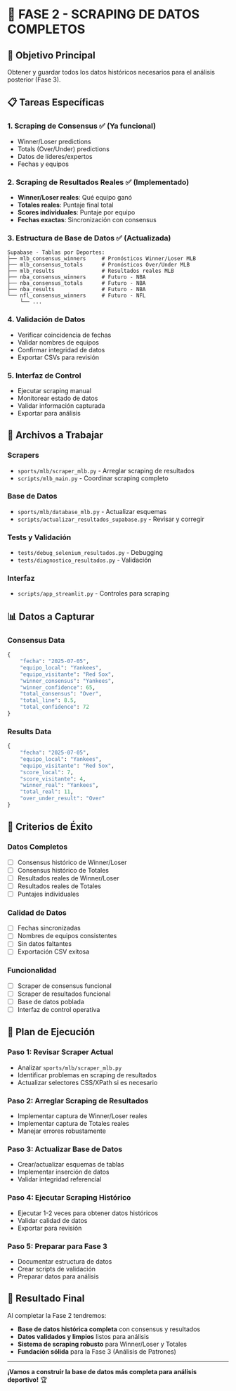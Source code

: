 # 🚀 FASE 2 - SCRAPING DE DATOS COMPLETOS

## 🎯 Objetivo Principal
Obtener y guardar todos los datos históricos necesarios para el análisis posterior (Fase 3).

## 📋 Tareas Específicas

### 1. **Scraping de Consensus** ✅ (Ya funcional)
- Winner/Loser predictions
- Totals (Over/Under) predictions
- Datos de líderes/expertos
- Fechas y equipos

### 2. **Scraping de Resultados Reales** ✅ (Implementado)
- **Winner/Loser reales**: Qué equipo ganó
- **Totales reales**: Puntaje final total
- **Scores individuales**: Puntaje por equipo
- **Fechas exactas**: Sincronización con consensus

### 3. **Estructura de Base de Datos** ✅ (Actualizada)
```
Supabase - Tablas por Deportes:
├── mlb_consensus_winners     # Pronósticos Winner/Loser MLB
├── mlb_consensus_totals      # Pronósticos Over/Under MLB
├── mlb_results               # Resultados reales MLB
├── nba_consensus_winners     # Futuro - NBA
├── nba_consensus_totals      # Futuro - NBA
├── nba_results               # Futuro - NBA
└── nfl_consensus_winners     # Futuro - NFL
    └── ...
```

### 4. **Validación de Datos**
- Verificar coincidencia de fechas
- Validar nombres de equipos
- Confirmar integridad de datos
- Exportar CSVs para revisión

### 5. **Interfaz de Control**
- Ejecutar scraping manual
- Monitorear estado de datos
- Validar información capturada
- Exportar para análisis

## 🔧 Archivos a Trabajar

### Scrapers
- `sports/mlb/scraper_mlb.py` - Arreglar scraping de resultados
- `scripts/mlb_main.py` - Coordinar scraping completo

### Base de Datos
- `sports/mlb/database_mlb.py` - Actualizar esquemas
- `scripts/actualizar_resultados_supabase.py` - Revisar y corregir

### Tests y Validación
- `tests/debug_selenium_resultados.py` - Debugging
- `tests/diagnostico_resultados.py` - Validación

### Interfaz
- `scripts/app_streamlit.py` - Controles para scraping

## 📊 Datos a Capturar

### Consensus Data
```python
{
    "fecha": "2025-07-05",
    "equipo_local": "Yankees",
    "equipo_visitante": "Red Sox",
    "winner_consensus": "Yankees",
    "winner_confidence": 65,
    "total_consensus": "Over",
    "total_line": 8.5,
    "total_confidence": 72
}
```

### Results Data
```python
{
    "fecha": "2025-07-05",
    "equipo_local": "Yankees",
    "equipo_visitante": "Red Sox",
    "score_local": 7,
    "score_visitante": 4,
    "winner_real": "Yankees",
    "total_real": 11,
    "over_under_result": "Over"
}
```

## 🎯 Criterios de Éxito

### Datos Completos
- [ ] Consensus histórico de Winner/Loser
- [ ] Consensus histórico de Totales
- [ ] Resultados reales de Winner/Loser
- [ ] Resultados reales de Totales
- [ ] Puntajes individuales

### Calidad de Datos
- [ ] Fechas sincronizadas
- [ ] Nombres de equipos consistentes
- [ ] Sin datos faltantes
- [ ] Exportación CSV exitosa

### Funcionalidad
- [ ] Scraper de consensus funcional
- [ ] Scraper de resultados funcional
- [ ] Base de datos poblada
- [ ] Interfaz de control operativa

## 🚀 Plan de Ejecución

### Paso 1: Revisar Scraper Actual
- Analizar `sports/mlb/scraper_mlb.py`
- Identificar problemas en scraping de resultados
- Actualizar selectores CSS/XPath si es necesario

### Paso 2: Arreglar Scraping de Resultados
- Implementar captura de Winner/Loser reales
- Implementar captura de Totales reales
- Manejar errores robustamente

### Paso 3: Actualizar Base de Datos
- Crear/actualizar esquemas de tablas
- Implementar inserción de datos
- Validar integridad referencial

### Paso 4: Ejecutar Scraping Histórico
- Ejecutar 1-2 veces para obtener datos históricos
- Validar calidad de datos
- Exportar para revisión

### Paso 5: Preparar para Fase 3
- Documentar estructura de datos
- Crear scripts de validación
- Preparar datos para análisis

## 🎉 Resultado Final

Al completar la Fase 2 tendremos:
- **Base de datos histórica completa** con consensus y resultados
- **Datos validados y limpios** listos para análisis
- **Sistema de scraping robusto** para Winner/Loser y Totales
- **Fundación sólida** para la Fase 3 (Análisis de Patrones)

---

**¡Vamos a construir la base de datos más completa para análisis deportivo!** 🏆
